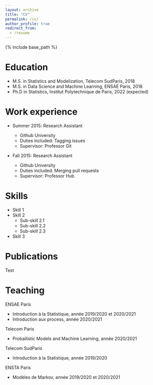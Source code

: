 ```yaml
---
layout: archive
title: "CV"
permalink: /cv/
author_profile: true
redirect_from:
  - /resume
---
```


{% include base_path %}

Education
======
* M.S. in Statistics and Modelization, Telecom SudParis, 2018
* M.S. in Data Science and Machine Learning, ENSAE Paris, 2018
* Ph.D in Statistics, Institut Polytechnique de Paris, 2022 (expected)

Work experience
======
* Summer 2015: Research Assistant
  * Github University
  * Duties included: Tagging issues
  * Supervisor: Professor Git

* Fall 2015: Research Assistant
  * Github University
  * Duties included: Merging pull requests
  * Supervisor: Professor Hub
  
Skills
======
* Skill 1
* Skill 2
  * Sub-skill 2.1
  * Sub-skill 2.2
  * Sub-skill 2.3
* Skill 3

Publications
======
Test
  
Teaching
======
ENSAE Paris
- Introduction à la Statistique, année 2019/2020 et 2020/2021
- Introduction aux process, année 2020/2021

Telecom Paris
- Probailistic Models and Machine Learning, année 2020/2021

Telecom SudParis
- Introduction à la Statistique, année 2019/2020

ENSTA Paris
- Modèles de Markov, année 2019/2020 et 2020/2021
